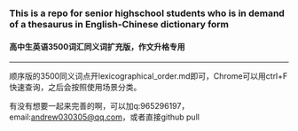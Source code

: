 ### This is a repo for senior highschool students who is in demand of a thesaurus in English-Chinese dictionary form

#### 高中生英语3500词汇同义词扩充版，作文升格专用
---

顺序版的3500同义词点开lexicographical_order.md即可，Chrome可以用ctrl+F快速查询，之后会按照使用场景分类。

有没有想要一起来完善的啊，可以加q:965296197，email:andrew030305@qq.com，或者直接github pull
